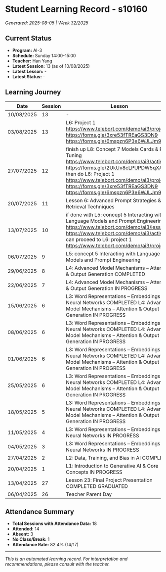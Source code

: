 # Student Learning Record - s10160
*Generated: 2025-08-05 | Week 32/2025*

## Current Status
- **Program:** AI-3
- **Schedule:** Sunday 14:00-15:00
- **Teacher:** Han Yang
- **Latest Session:** 13 (as of 10/08/2025)
- **Latest Lesson:** -
- **Latest Status:** -

## Learning Journey
| Date | Session | Lesson | Attendance | Progress |
|------|---------|--------|------------|----------|
| 10/08/2025 | 13 | - | - | - |
| 03/08/2025 | 13 | L6: Project 1 https://www.telebort.com/demo/ai3/project/1 https://forms.gle/3xre53fTREaGS3DN9 https://forms.gle/6mspzn6P3e6WJLJm9 | Han Yang | In Progress |
| 27/07/2025 | 12 | finish up L8: Concept 7 Models Cards & Fine-Tuning https://www.telebort.com/demo/ai3/activity/7  https://forms.gle/2UkUv8cLPUPDW5qXA then do L6: Project 1 https://www.telebort.com/demo/ai3/project/1 https://forms.gle/3xre53fTREaGS3DN9 https://forms.gle/6mspzn6P3e6WJLJm9 | Soumiya | - |
| 20/07/2025 | 11 | Lesson 6: Advanced Prompt Strategies & Retrieval Techniques | Han Yang | Completed |
| 13/07/2025 | 10 | if done with L5: concept 5 Interacting with Language Models and Prompt Engineering  https://www.telebort.com/demo/ai3/lesson/5  https://www.telebort.com/demo/ai3/activity/5 can proceed to L6: project 1 https://www.telebort.com/demo/ai3/project/1 | Soumiya | In Progress |
| 06/07/2025 | 9 | L5: concept 5 Interacting with Language Models and Prompt Engineering | Han Yang | In Progress |
| 29/06/2025 | 8 | L4: Advanced Model Mechanisms – Attention & Output Generation COMPLETED | Han Yang | Completed |
| 22/06/2025 | 7 | L4: Advanced Model Mechanisms – Attention & Output Generation IN PROGRESS | Han Yang | In Progress |
| 15/06/2025 | 6 | L3: Word Representations – Embeddings & Neural Networks COMPLETED L4: Advanced Model Mechanisms – Attention & Output Generation IN PROGRESS | Absent | In Progress |
| 08/06/2025 | 6 | L3: Word Representations – Embeddings & Neural Networks COMPLETED L4: Advanced Model Mechanisms – Attention & Output Generation IN PROGRESS | Absent | In Progress |
| 01/06/2025 | 6 | L3: Word Representations – Embeddings & Neural Networks COMPLETED L4: Advanced Model Mechanisms – Attention & Output Generation IN PROGRESS | Absent | In Progress |
| 25/05/2025 | 6 | L3: Word Representations – Embeddings & Neural Networks COMPLETED L4: Advanced Model Mechanisms – Attention & Output Generation IN PROGRESS | Han Yang | In Progress |
| 18/05/2025 | 5 | L3: Word Representations – Embeddings & Neural Networks COMPLETED L4: Advanced Model Mechanisms – Attention & Output Generation IN PROGRESS | Han Yang | In Progress |
| 11/05/2025 | 4 | L3: Word Representations – Embeddings & Neural Networks IN PROGRESS | Han Yang | In Progress |
| 04/05/2025 | 3 | L3: Word Representations – Embeddings & Neural Networks IN PROGRESS | Han Yang | In Progress |
| 27/04/2025 | 2 | L2: Data, Training, and Bias in AI COMPLETED | Han Yang | Completed |
| 20/04/2025 | 1 | L1: Introduction to Generative AI & Core Concepts IN PROGRESS | Han Yang | In Progress |
| 13/04/2025 | 27 | Lesson 23: Final Project Presentation COMPLETED GRADUATED | Han Yang | Graduated |
| 06/04/2025 | 26 | Teacher Parent Day | No Class | - |

## Attendance Summary
- **Total Sessions with Attendance Data:** 18
- **Attended:** 14
- **Absent:** 3
- **No Class/Break:** 1
- **Attendance Rate:** 82.4% (14/17)

---
*This is an automated learning record. For interpretation and recommendations, please consult with the teacher.*